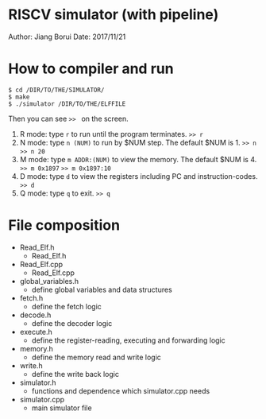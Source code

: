 RISCV simulator (with pipeline)
===
Author: Jiang Borui
Date: 2017/11/21

How to compiler and run
===

```
$ cd /DIR/TO/THE/SIMULATOR/
$ make
$ ./simulator /DIR/TO/THE/ELFFILE
```

Then you can see `>> ` on the screen.
1. R mode: type `r` to run until the program terminates.
	`>> r`
2. N mode: type `n (NUM)` to run by $NUM step. The default $NUM is 1.
	`>> n`
	`>> n 20`
3. M mode: type `m ADDR:(NUM)` to view the memory. The default $NUM is 4.
	`>> m 0x1897`
	`>> m 0x1897:10`
4. D mode: type `d` to view the registers including PC and instruction-codes.
	`>> d`
5. Q mode: type `q` to exit.
	`>> q`

File composition
===
* Read_Elf.h
	* Read_Elf.h
* Read_Elf.cpp
	* Read_Elf.cpp
* global_variables.h
	* define global variables and data structures
* fetch.h
	* define the fetch logic
* decode.h
	* define the decoder logic
* execute.h
	* define the register-reading, executing and forwarding logic
* memory.h
	* define the memory read and write logic
* write.h
	* define the write back logic
* simulator.h
	* functions and dependence which simulator.cpp needs
* simulator.cpp
	* main simulator file
